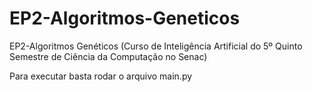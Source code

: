 # EP2-Algoritmos-Geneticos
EP2-Algoritmos Genéticos (Curso de Inteligência Artificial do 5º Quinto Semestre de Ciência da Computação no Senac)


Para executar basta rodar o arquivo main.py
